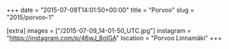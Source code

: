 +++
date = "2015-07-09T14:01:50+00:00"
title = "Porvoo"
slug = "2015/porvoo-1"

[extra]
images = ["/2015-07-09_14-01-50_UTC.jpg"]
instagram = "https://instagram.com/p/46wJ_8oIGA"
location = "Porvoo Linnamäki"
+++
